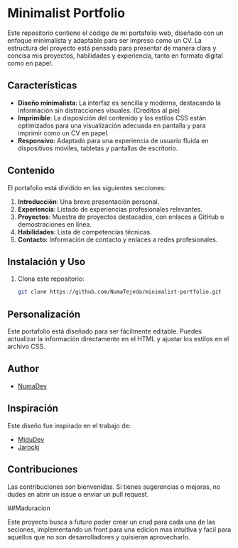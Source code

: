 # Minimalist Portfolio

Este repositorio contiene el código de mi portafolio web, diseñado con un enfoque minimalista y adaptable para ser impreso como un CV. La estructura del proyecto está pensada para presentar de manera clara y concisa mis proyectos, habilidades y experiencia, tanto en formato digital como en papel.

## Características

- **Diseño minimalista**: La interfaz es sencilla y moderna, destacando la información sin distracciones visuales. (Creditos al pie)
- **Imprimible**: La disposición del contenido y los estilos CSS están optimizados para una visualización adecuada en pantalla y para imprimir como un CV en papel.
- **Responsivo**: Adaptado para una experiencia de usuario fluida en dispositivos móviles, tabletas y pantallas de escritorio.

## Contenido

El portafolio está dividido en las siguientes secciones:

1. **Introducción**: Una breve presentación personal.
2. **Experiencia**: Listado de experiencias profesionales relevantes.
3. **Proyectos**: Muestra de proyectos destacados, con enlaces a GitHub o demostraciones en línea.
4. **Habilidades**: Lista de competencias técnicas.
5. **Contacto**: Información de contacto y enlaces a redes profesionales.

## Instalación y Uso

1. Clona este repositorio:
   ```bash
   git clone https://github.com/NumaTejeda/minimalist-portfolio.git

##



## Personalización

Este portafolio está diseñado para ser fácilmente editable. Puedes actualizar la información directamente en el HTML y ajustar los estilos en el archivo CSS.

## Author

- [NumaDev](https://numadev-portfolio.vercel.app/)

## Inspiración

Este diseño fue inspirado en el trabajo de:

- [MiduDev](https://midu.dev/)
- [Jarocki](https://jarocki.me/)

## Contribuciones
Las contribuciones son bienvenidas. Si tienes sugerencias o mejoras, no dudes en abrir un issue o enviar un pull request.

##Maduracion

Este proyecto busca a futuro poder crear un crud para cada una de las seciones, implementando un front para una edicion mas intuitiva y facil para aquellos que no son desarrolladores y quisieran aprovecharlo. 


